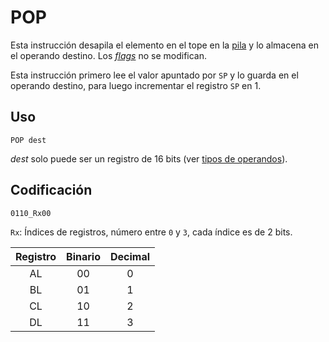 # POP

Esta instrucción desapila el elemento en el tope en la [pila](../cpu#pila) y lo almacena en el operando destino. Los [_flags_](../cpu#flags) no se modifican.

Esta instrucción primero lee el valor apuntado por `SP` y lo guarda en el operando destino, para luego incrementar el registro `SP` en 1.

## Uso

```vonsim
POP dest
```

_dest_ solo puede ser un registro de 16 bits (ver [tipos de operandos](../assembly#operandos)).

## Codificación

`0110_Rx00`

`Rx`: Índices de registros, número entre `0` y `3`, cada índice es de 2 bits.

| Registro | Binario | Decimal |
|:--------:|:-------:|:-------:|
|   AL     |   00    |    0    |
|   BL     |   01    |    1    |
|   CL     |   10    |    2    |
|   DL     |   11    |    3    |